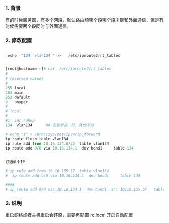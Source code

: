 ### 1. 背景
有的时候服务器，有多个网段，默认路由填哪个段哪个段才能和外面通信，但是有时候需要两个段同时与外面通信。

### 2. 修改配置

```python

 echo  "134  vlan134 " >>   /etc/iproute2/rt_tables


[root@hostname ~]# cat  /etc/iproute2/rt_tables
#
# reserved values
#
255	local
254	main
253	default
0	unspec
#
# local
#
#1	inr.ruhep
134  vlan134      ## 仅新增这一行，其他不动
```
```python
# echo "1" > /proc/sys/net/ipv4/ip_forward
ip route flush table vlan134
ip rule add from 10.16.134.0/23  table vlan134
ip route add 0/0 via 10.16.134.1  dev bond1     table 134


打通单个IP

# ip rule add from 10.16.135.37  table vlan134
#  ip route add 0/0 via 10.16.134.1  dev bond1     table 134

####
# ip route add 0/0 via 10.16.134.1  dev bond1  src 10.16.135.37   table 134


```

### 3. 说明

重启网络或者主机重启会还原，需要再配置 rc.local 开启自动配置